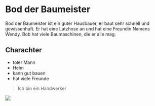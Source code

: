 # Bod der Baumeister
Bod der Baumeister ist ein guter Hausbauer, er baut sehr schnell und gewissenhaft.
Er hat eine Latzhose an und hat eine Freundin Namens Wendy.
Bob hat viele Baumaschinen, die er alle mag.
## Charachter
* toler Mann
* Helm
* kann gut bauen
* hat viele Freunde
>Ich bin ein Handwerker
<img src="https://bilder.wunschliste.de/epg/b/bob-der-baumeister-rollo-und-der-hartnaeckige-3.jpg">

